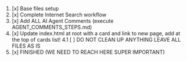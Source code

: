 1. [x] Base files setup
2. [x] Complete Internet Search workflow
3. [x] Add ALL AI Agent Comments (execute AGENT_COMMENTS_STEPS.md)
4. [x] Update index.html at root with a card and link to new page, add at the top of cards list!
4.1 [ ] DO NOT CLEAN UP ANYTHING LEAVE ALL FILES AS IS
5. [x] FINISHED (WE NEED TO REACH HERE SUPER IMPORTANT)
